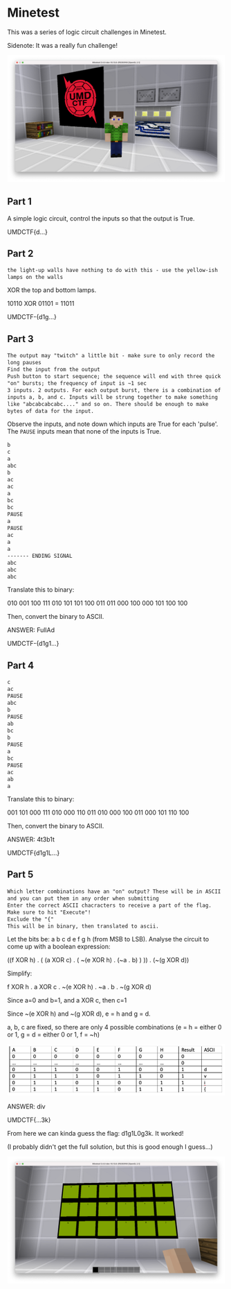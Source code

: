 # Minetest

This was a series of logic circuit challenges in Minetest.

Sidenote: It was a really fun challenge!

![](../../.gitbook/assets/64cefb1d260b4a058f3325fc85fc969f%20%281%29.png)

## Part 1

A simple logic circuit, control the inputs so that the output is True.

UMDCTF{d...}

## Part 2

```text
the light-up walls have nothing to do with this - use the yellow-ish lamps on the walls
```

XOR the top and bottom lamps.

10110 XOR 01101 = 11011

UMDCTF-{d1g...}

## Part 3

```text
The output may "twitch" a little bit - make sure to only record the long pauses
Find the input from the output
Push button to start sequence; the sequence will end with three quick "on" bursts; the frequency of input is ~1 sec
3 inputs. 2 outputs. For each output burst, there is a combination of inputs a, b, and c. Inputs will be strung together to make something like "abcabcabcabc...." and so on. There should be enough to make bytes of data for the input.
```

Observe the inputs, and note down which inputs are True for each 'pulse'. The `PAUSE` inputs mean that none of the inputs is True.

```text
b
c
a
abc
b
ac
ac
a
bc
bc
PAUSE
a
PAUSE
ac
a
a
------- ENDING SIGNAL
abc
abc
abc
```

Translate this to binary:

010 001 100 111 010 101 101 100 011 011 000 100 000 101 100 100

Then, convert the binary to ASCII.

ANSWER: FullAd

UMDCTF-{d1g1...}

## Part 4

```text
c
ac
PAUSE
abc
b
PAUSE
ab
bc
b
PAUSE
a
bc
PAUSE
ac
ab
a
```

Translate this to binary:

001 101 000 111 010 000 110 011 010 000 100 011 000 101 110 100

Then, convert the binary to ASCII.

ANSWER: 4t3b1t

UMDCTF{d1g1L...}

## Part 5

```text
Which letter combinations have an "on" output? These will be in ASCII and you can put them in any order when submitting
Enter the correct ASCII chacracters to receive a part of the flag. Make sure to hit "Execute"!
Exclude the "{"
This will be in binary, then translated to ascii.
```

Let the bits be: a b c d e f g h \(from MSB to LSB\). Analyse the circuit to come up with a boolean expression:

\(\(f XOR h\) . \( \(a XOR c\) . \( ~\(e XOR h\) . \(~a . b\) \) \)\) . \(~\(g XOR d\)\)

Simplify:

f XOR h . a XOR c . ~\(e XOR h\) . ~a . b . ~\(g XOR d\)

Since a=0 and b=1, and a XOR c, then c=1

Since ~\(e XOR h\) and ~\(g XOR d\), e = h and g = d.

a, b, c are fixed, so there are only 4 possible combinations \(e = h = either 0 or 1, g = d = either 0 or 1, f = ~h\)

![](../../.gitbook/assets/3abdb76112c54610856c0905b4f21bb9%20%281%29.png)

ANSWER: div

UMDCTF{...3k}

From here we can kinda guess the flag: d1g1L0g3k. It worked!

\(I probably didn't get the full solution, but this is good enough I guess...\)

![](../../.gitbook/assets/c3cc966f0d7e49eaa0fd8b54c893cc70.png)

